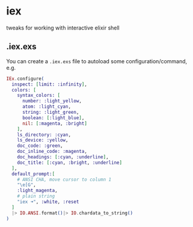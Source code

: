 # iex

tweaks for working with interactive elixir shell

## .iex.exs

You can create a `.iex.exs` file to autoload some configuration/command, e.g.

``` elixir
IEx.configure(
  inspect: [limit: :infinity],
  colors: [
    syntax_colors: [
      number: :light_yellow,
      atom: :light_cyan,
      string: :light_green,
      boolean: [:light_blue],
      nil: [:magenta, :bright]
    ],
    ls_directory: :cyan,
    ls_device: :yellow,
    doc_code: :green,
    doc_inline_code: :magenta,
    doc_headings: [:cyan, :underline],
    doc_title: [:cyan, :bright, :underline]
  ],
  default_prompt:[
    # ANSI CHA, move cursor to column 1
    "\e[G",
    :light_magenta,
    # plain string
    "iex ➜", :white, :reset
  ]
  |> IO.ANSI.format()|> IO.chardata_to_string()
)
```
